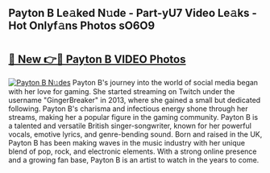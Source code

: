 ## Payton B Le𝚊ked N𝚞de - Part-yU7 Video Le𝚊ks - Hot Onlyf𝚊ns Photos sO6O9

# <h2><a href="http://ab82631.deff.icu/?id=Payton+B">🔗 New 👉🔴 Payton B VIDEO Photos</a></h2>

[![Payton B N𝚞des](https://i.imgur.com/rIISA9y.gif)](http://ab82631.deff.icu/?id=Payton+B)
Payton B's journey into the world of social media began with her love for gaming. She started streaming on Twitch under the username "GingerBreaker" in 2013, where she gained a small but dedicated following. Payton B's charisma and infectious energy shone through her streams, making her a popular figure in the gaming community. Payton B is a talented and versatile British singer-songwriter, known for her powerful vocals, emotive lyrics, and genre-bending sound. Born and raised in the UK, Payton B has been making waves in the music industry with her unique blend of pop, rock, and electronic elements. With a strong online presence and a growing fan base, Payton B is an artist to watch in the years to come.
